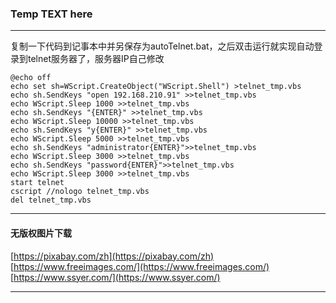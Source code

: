 ### Temp TEXT here
***
复制一下代码到记事本中并另保存为autoTelnet.bat，之后双击运行就实现自动登录到telnet服务器了，服务器IP自己修改

```
@echo off
echo set sh=WScript.CreateObject("WScript.Shell") >telnet_tmp.vbs
echo sh.SendKeys "open 192.168.210.91" >>telnet_tmp.vbs
echo WScript.Sleep 1000 >>telnet_tmp.vbs
echo sh.SendKeys "{ENTER}" >>telnet_tmp.vbs
echo WScript.Sleep 10000 >>telnet_tmp.vbs
echo sh.SendKeys "y{ENTER}" >>telnet_tmp.vbs
echo WScript.Sleep 5000 >>telnet_tmp.vbs
echo sh.SendKeys "administrator{ENTER}">>telnet_tmp.vbs
echo WScript.Sleep 3000 >>telnet_tmp.vbs
echo sh.SendKeys "password{ENTER}">>telnet_tmp.vbs
echo WScript.Sleep 3000 >>telnet_tmp.vbs
start telnet
cscript //nologo telnet_tmp.vbs
del telnet_tmp.vbs
``` 
***
#### 无版权图片下载
[https://pixabay.com/zh](https://pixabay.com/zh)
<br>
[https://www.freeimages.com/](https://www.freeimages.com/)
<br>
[https://www.ssyer.com/](https://www.ssyer.com/)
<br>
***
